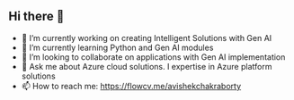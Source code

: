 ## Hi there 👋
- 🔭 I’m currently working on creating Intelligent Solutions with Gen AI
- 🌱 I’m currently learning Python and Gen AI modules
- 👯 I’m looking to collaborate on applications with Gen AI implementation
- 💬 Ask me about Azure cloud solutions. I expertise in Azure platform solutions
- 📫 How to reach me: https://flowcv.me/avishekchakraborty

<!--
**Avi0008/Avi0008** is a ✨ _special_ ✨ repository because its `README.md` (this file) appears on your GitHub profile.

Here are some ideas to get you started:

- 🔭 I’m currently working on ...
- 🌱 I’m currently learning ...
- 👯 I’m looking to collaborate on ...
- 🤔 I’m looking for help with ...
- 💬 Ask me about ...
- 📫 How to reach me: ...
- 😄 Pronouns: ...
- ⚡ Fun fact: ...
-->
